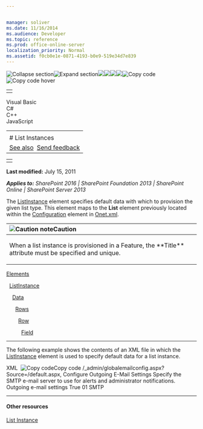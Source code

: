 ```yaml
---


manager: soliver
ms.date: 11/16/2014
ms.audience: Developer
ms.topic: reference
ms.prod: office-online-server
localization_priority: Normal
ms.assetid: f0cb0e1e-0871-4193-b0e9-519e34d7e839
---
```


![Collapse
section](../icons/collapse_all.gif "Collapse section")![Expand
section](../icons/expand_all.gif "Expand section")![](../icons/collapse_all.gif)![](../icons/expand_all.gif)![](../icons/dropdown.gif)![](../icons/dropdownHover.gif)![Copy
code](../icons/copycode.gif "Copy code")![Copy code
hover](../icons/copycodeHighlight.gif "Copy code hover")
<table>
<tbody>
<tr class="odd">
<td align="left"></td>
</tr>
</tbody>
</table>

Visual Basic  
C\#  
C++  
JavaScript  

<table>
<tbody>
<tr class="odd">
<td align="left"><span id="runningHeaderText"></span></td>
</tr>
<tr class="even">
<td align="left"># List Instances</td>
</tr>
<tr class="odd">
<td align="left"><a href="#seeAlsoToggle">See also</a>  <span id="headfeedbackarea" class="feedbackhead"><a href="javascript:SubmitFeedback(&#39;docthis@Microsoft.com&#39;,&#39;&#39;,&#39;&#39;,&#39;&#39;,&#39;1.0.18082.1225&#39;,&#39;%0\dThank%20you%20for%20your%20feedback.%20The%20developer%20writing%20teams%20use%20your%20feedback%20to%20improve%20documentation.%20While%20we%20are%20reviewing%20your%20feedback,%20we%20may%20send%20you%20e-mail%20to%20ask%20for%20clarification%20or%20feedback%20on%20a%20solution.%20We%20do%20not%20use%20your%20e-mail%20address%20for%20any%20other%20purpose%20and%20we%20delete%20it%20after%20we%20finish%20our%20review.%0\AFor%20further%20information%20about%20the%20privacy%20policies%20of%20Microsoft,%20please%20see%20http://privacy.microsoft.com/en-us/default.aspx.%0\A%0\d&#39;,&#39;Customer%20feedback&#39;);">Send feedback</a></span></td>
</tr>
</tbody>
</table>

<table>
<colgroup>
<col width="100%" />
</colgroup>
<tbody>
<tr class="odd">
<td align="left"></td>
</tr>
</tbody>
</table>

**Last modified:** July 15, 2011

***Applies to:** SharePoint 2016 | SharePoint Foundation 2013 |
SharePoint Online | SharePoint Server 2013*

The [ListInstance](listinstance-element-list-instance.htm) element
specifies default data with which to provision the given list type. This
element maps to the **List** element previously
located within the
[Configuration](configuration-element-site.htm) element in
[Onet.xml](http://msdn.microsoft.com/library/b99d6657-d9ae-4135-a43c-c58cdfcdc6c1(Office.15).aspx).

<table>
<colgroup>
<col width="100%" />
</colgroup>
<thead>
<tr class="header">
<th align="left"><img src="../icons/alert_caution.gif" title="Caution note" alt="Caution note" /><strong>Caution</strong></th>
</tr>
</thead>
<tbody>
<tr class="odd">
<td align="left"><p>When a list instance is provisioned in a Feature, the **Title** attribute must be specified and unique.</p></td>
</tr>
</tbody>
</table>

[Elements](elements-element-list-instance.htm)

  [ListInstance](listinstance-element-list-instance.htm)

    [Data](data-element-list-instance.htm)

      [Rows](rows-element-list-instance.htm)

        [Row](row-element-list-instance.htm)

          [Field](field-element-list-instance.htm)


--------------------------------------------------------------------------------------------------------------------------------------------------------------------------------------------

The following example shows the contents of an XML file in which the
[ListInstance](listinstance-element-list-instance.htm) element is used
to specify default data for a list instance.

<span codelanguage="xmlLang"></span>
XML 
<span class="copyCode" onclick="CopyCode(this)"
onkeypress="CopyCode_CheckKey(this, event)"
onmouseover="ChangeCopyCodeIcon(this)"
onmouseout="ChangeCopyCodeIcon(this)" tabindex="0">![Copy
code](../icons/copycode.gif "Copy code")Copy code</span>
    <?xml version="1.0" encoding="utf-8" ?>
    <Elements xmlns="http://schemas.microsoft.com/sharepoint/">
       <ListInstance 
          Id="WssAdminTasks" Title="Administrator Tasks" 
          Description="Create an Administrator Tasks list to track a group of admin work items."
          TemplateType="1200" Url="Lists/AdminTasks">
          <Data>
             <Rows>
                <Row>
                   <Field Name="Action">/_admin/globalemailconfig.aspx?Source=/default.aspx, Configure Outgoing E-Mail Settings</Field>
                   <Field Name="Description">Specify the SMTP e-mail server to use for alerts and administrator notifications.</Field>
                   <Field Name="Title">Outgoing e-mail settings</Field>
                   <Field Name="SystemTask">True</Field>
                   <Field Name="Priority">01</Field>
                   <Field Name="Service">SMTP</Field>
                </Row>
             </Rows>
          </Data>
       </ListInstance>
    </Elements>


-------------------------------------------------------------------------------------------------------------------------------------------------------------------------------------------

#### Other resources

[List
Instance](http://msdn.microsoft.com/library/8fb93773-06d8-4d42-9095-4a6af5dc8ef1(Office.15).aspx)








